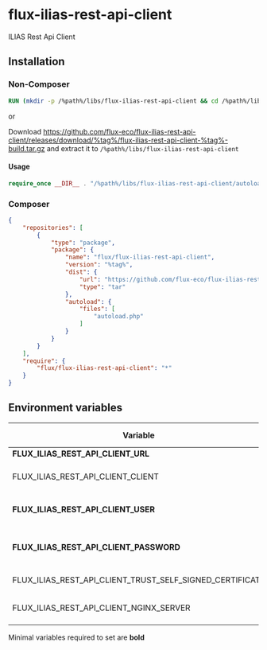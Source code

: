 # flux-ilias-rest-api-client

ILIAS Rest Api Client

## Installation

### Non-Composer

```dockerfile
RUN (mkdir -p /%path%/libs/flux-ilias-rest-api-client && cd /%path%/libs/flux-ilias-rest-api-client && wget -O - https://github.com/flux-eco/flux-ilias-rest-api-client/releases/download/%tag%/flux-ilias-rest-api-client-%tag%-build.tar.gz | tar -xz --strip-components=1)
```

or

Download https://github.com/flux-eco/flux-ilias-rest-api-client/releases/download/%tag%/flux-ilias-rest-api-client-%tag%-build.tar.gz and extract it to `/%path%/libs/flux-ilias-rest-api-client`

#### Usage

```php
require_once __DIR__ . "/%path%/libs/flux-ilias-rest-api-client/autoload.php";
```

### Composer

```json
{
    "repositories": [
        {
            "type": "package",
            "package": {
                "name": "flux/flux-ilias-rest-api-client",
                "version": "%tag%",
                "dist": {
                    "url": "https://github.com/flux-eco/flux-ilias-rest-api-client/releases/download/%tag%/flux-ilias-rest-api-client-%tag%-build.tar.gz",
                    "type": "tar"
                },
                "autoload": {
                    "files": [
                        "autoload.php"
                    ]
                }
            }
        }
    ],
    "require": {
        "flux/flux-ilias-rest-api-client": "*"
    }
}
```

## Environment variables

| Variable | Description | Default value |
|----------| ----------- | ------------- |
| **FLUX_ILIAS_REST_API_CLIENT_URL** | ILIAS url | - |
| FLUX_ILIAS_REST_API_CLIENT_CLIENT | ILIAS client<br>Use *FLUX_ILIAS_REST_API_CLIENT_CLIENT_FILE* for docker secrets | default |
| **FLUX_ILIAS_REST_API_CLIENT_USER** | ILIAS user<br>Use *FLUX_ILIAS_REST_API_CLIENT_USER_FILE* for docker secrets | - |
| **FLUX_ILIAS_REST_API_CLIENT_PASSWORD** | ILIAS password<br>Use *FLUX_ILIAS_REST_API_CLIENT_PASSWORD_FILE* for docker secrets | - |
| FLUX_ILIAS_REST_API_CLIENT_TRUST_SELF_SIGNED_CERTIFICATE | If you use a self signed certificate, you need to trust it manually | false |
| FLUX_ILIAS_REST_API_CLIENT_NGINX_SERVER | If flux-ilias-rest-api is on a Nginx server, you need to enable a workaround for supports all HTTP methods, disable it for supports Apache | true |

Minimal variables required to set are **bold**
